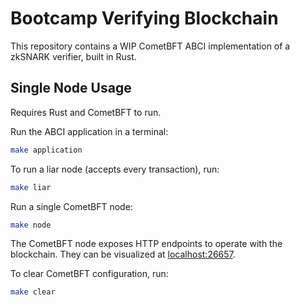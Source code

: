 # Bootcamp Verifying Blockchain

This repository contains a WIP CometBFT ABCI implementation of a zkSNARK verifier,
built in Rust.

## Single Node Usage

Requires Rust and CometBFT to run.

Run the ABCI application in a terminal:

```bash
make application
```

To run a liar node (accepts every transaction), run:
```bash
make liar
```

Run a single CometBFT node:

```bash
make node
```

The CometBFT node exposes HTTP endpoints to operate with the blockchain. They
can be visualized at [localhost:26657](http://localhost:26657).

To clear CometBFT configuration, run:

```bash
make clear
```
